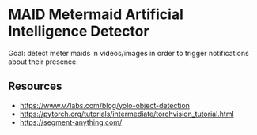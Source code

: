 # MAID Metermaid Artificial Intelligence Detector

Goal: detect meter maids in videos/images in order to trigger notifications about their presence. 

## Resources
* https://www.v7labs.com/blog/yolo-object-detection
* https://pytorch.org/tutorials/intermediate/torchvision_tutorial.html
* https://segment-anything.com/

